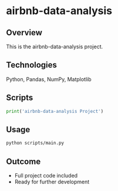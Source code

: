 # airbnb-data-analysis

## Overview
This is the airbnb-data-analysis project.

## Technologies
Python, Pandas, NumPy, Matplotlib

## Scripts
```python
print('airbnb-data-analysis Project')
```

## Usage
```bash
python scripts/main.py
```

## Outcome
- Full project code included
- Ready for further development

